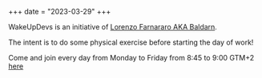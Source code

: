 +++
date = "2023-03-29"
+++

WakeUpDevs is an initiative of [Lorenzo Farnararo AKA Baldarn](https://lorenzo.farnararo.it).

The intent is to do some physical exercise before starting the day of work!

Come and join every day from Monday to Friday from 8:45 to 9:00 GTM+2 [here](/gym/)
